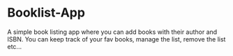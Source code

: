# Booklist-App
A simple book listing app where you can add books with their author and ISBN. You can keep track of your fav books, manage the list, remove the list etc...
